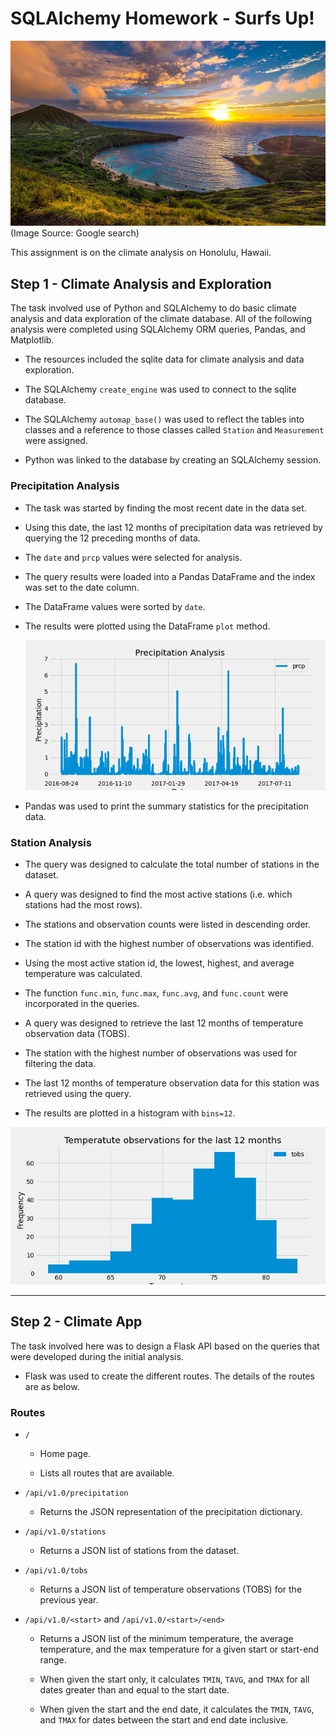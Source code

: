 # SQLAlchemy Homework - Surfs Up!

![surfs-up.png](Images/HonoluluHawaii.jpg)
(Image Source: Google search)

This assignment is on the climate analysis on Honolulu, Hawaii.

## Step 1 - Climate Analysis and Exploration

The task involved use of Python and SQLAlchemy to do basic climate analysis and data exploration of the climate database. All of the following analysis were completed using SQLAlchemy ORM queries, Pandas, and Matplotlib.

* The resources included the sqlite data for climate analysis and data exploration.

* The SQLAlchemy `create_engine` was used to connect to the sqlite database.

* The SQLAlchemy `automap_base()` was used to reflect the tables into classes and a reference to those classes called `Station` and `Measurement` were assigned.

* Python was linked to the database by creating an SQLAlchemy session.

### Precipitation Analysis

* The task was started by finding the most recent date in the data set.

* Using this date, the last 12 months of precipitation data was retrieved by querying the 12 preceding months of data.

* The `date` and `prcp` values were selected for analysis.

* The query results were loaded into a Pandas DataFrame and the index was set to the date column.

* The DataFrame values were sorted by `date`.

* The results were plotted using the DataFrame `plot` method.

  ![precipitation](Images/PrecipitationAnalysis.png)

* Pandas was used to print the summary statistics for the precipitation data.

### Station Analysis

* The query was designed to calculate the total number of stations in the dataset.

* A query was designed to find the most active stations (i.e. which stations had the most rows).

* The stations and observation counts were listed in descending order.

* The station id with the highest number of observations was identified.

* Using the most active station id, the lowest, highest, and average temperature was calculated.

* The function `func.min`, `func.max`, `func.avg`, and `func.count` were incorporated in the queries.

* A query was designed to retrieve the last 12 months of temperature observation data (TOBS).

* The station with the highest number of observations was used for filtering the data.

* The last 12 months of temperature observation data for this station was retrieved using the query.

* The results are plotted in a histogram with `bins=12`.

![station-histogram](Images/Tobs.png)

- - -

## Step 2 - Climate App

The task involved here was to design a Flask API based on the queries that were developed during the initial analysis.

* Flask was used to create the different routes. The details of the routes are as below.

### Routes

* `/`

  * Home page.

  * Lists all routes that are available.

* `/api/v1.0/precipitation`

  * Returns the JSON representation of the precipitation dictionary.

* `/api/v1.0/stations`

  * Returns a JSON list of stations from the dataset.

* `/api/v1.0/tobs`

  * Returns a JSON list of temperature observations (TOBS) for the previous year.

* `/api/v1.0/<start>` and `/api/v1.0/<start>/<end>`

  * Returns a JSON list of the minimum temperature, the average temperature, and the max temperature for a given start or start-end range.

  * When given the start only, it calculates `TMIN`, `TAVG`, and `TMAX` for all dates greater than and equal to the start date.

  * When given the start and the end date, it calculates the `TMIN`, `TAVG`, and `TMAX` for dates between the start and end date inclusive.

